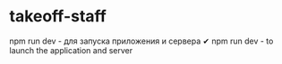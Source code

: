 # takeoff-staff

npm run dev - для запуска приложения и сервера ✔
npm run dev - to launch the application and server
